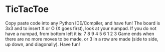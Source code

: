 # TicTacToe
Copy paste code into any Python IDE/Compiler, and have fun! The board is 3x3 and to insert X or O (X goes first), look at your numpad.
If you do not have a numpad, from bottom left it is: 
7 8 9
4 5 6
1 2 3
Game ends when there are no more moves to be made, or 3 in a row are made (side to side, up down, and diagonally).
Have fun!
